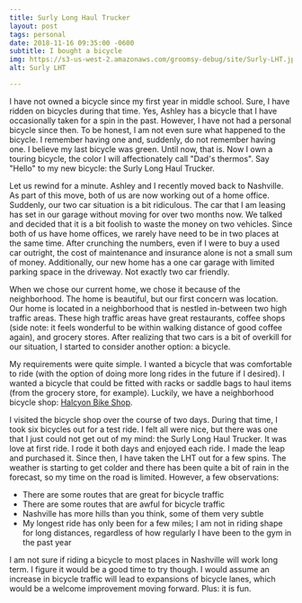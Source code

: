 ```yaml
---
title: Surly Long Haul Trucker
layout: post
tags: personal
date: 2018-11-16 09:35:00 -0600
subtitle: I bought a bicycle
img: https://s3-us-west-2.amazonaws.com/groomsy-debug/site/Surly-LHT.jpg
alt: Surly LHT

---
```

I have not owned a bicycle since my first year in middle school. Sure, I have ridden on bicycles during that time. Yes, Ashley has a bicycle that I have occasionally taken for a spin in the past. However, I have not had a personal bicycle since then. To be honest, I am not even sure what happened to the bicycle. I remember having one and, suddenly, do not remember having one. I believe my last bicycle was green. Until now, that is. Now I own a touring bicycle, the color I will affectionately call "Dad's thermos". Say "Hello" to my new bicycle: the Surly Long Haul Trucker.

Let us rewind for a minute. Ashley and I recently moved back to Nashville. As part of this move, both of us are now working out of a home office. Suddenly, our two car situation is a bit ridiculous. The car that I am leasing has set in our garage without moving for over two months now. We talked and decided that it is a bit foolish to waste the money on two vehicles. Since both of us have home offices, we rarely have need to be in two places at the same time. After crunching the numbers, even if I were to buy a used car outright, the cost of maintenance and insurance alone is not a small sum of money. Additionally, our new home has a one car garage with limited parking space in the driveway. Not exactly two car friendly.

When we chose our current home, we chose it because of the neighborhood. The home is beautiful, but our first concern was location. Our home is located in a neighborhood that is nestled in-between two high traffic areas. These high traffic areas have great restaurants, coffee shops (side note: it feels wonderful to be within walking distance of good coffee again), and grocery stores. After realizing that two cars is a bit of overkill for our situation, I started to consider another option: a bicycle.

My requirements were quite simple. I wanted a bicycle that was comfortable to ride (with the option of doing more long rides in the future if I desired). I wanted a bicycle that could be fitted with racks or saddle bags to haul items (from the grocery store, for example). Luckily, we have a neighborhood bicycle shop: [Halcyon Bike Shop](http://halcyonbike.com).

I visited the bicycle shop over the course of two days. During that time, I took six bicycles out for a test ride. I felt all were nice, but there was one that I just could not get out of my mind: the Surly Long Haul Trucker. It was love at first ride. I rode it both days and enjoyed each ride. I made the leap and purchased it. Since then, I have taken the LHT out for a few spins. The weather is starting to get colder and there has been quite a bit of rain in the forecast, so my time on the road is limited. However, a few observations:

* There are some routes that are great for bicycle traffic
* There are some routes that are awful for bicycle traffic
* Nashville has more hills than you think, some of them very subtle
* My longest ride has only been for a few miles; I am not in riding shape for long distances, regardless of how regularly I have been to the gym in the past year

I am not sure if riding a bicycle to most places in Nashville will work long term. I figure it would be a good time to try though. I would assume an increase in bicycle traffic will lead to expansions of bicycle lanes, which would be a welcome improvement moving forward. Plus: it is fun.